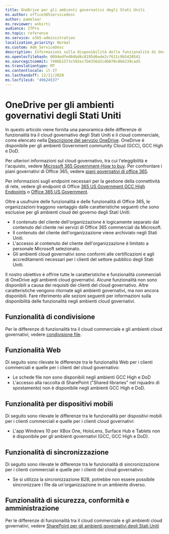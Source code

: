 ```yaml
---
title: OneDrive per gli ambienti governativi degli Stati Uniti
ms.author: office365servicedesc
author: pamelaar
ms.reviewer: ankirti
audience: ITPro
ms.topic: reference
ms.service: o365-administration
localization_priority: Normal
ms.custom: Adm_ServiceDesc
description: Informazioni sulla disponibilità delle funzionalità di OneDrive per i clienti del cloud governativo degli Stati Uniti.
ms.openlocfilehash: 0094edfed04bd6c8195d6ede2cf611c9b5420541
ms.sourcegitcommit: 7486b1573c592ec7b6356d2cdb070c866239cad5
ms.translationtype: MT
ms.contentlocale: it-IT
ms.lasthandoff: 12/11/2020
ms.locfileid: "49624537"
---
```

# <a name="onedrive-for-us-government-environments"></a>OneDrive per gli ambienti governativi degli Stati Uniti

In questo articolo viene fornita una panoramica delle differenze di funzionalità tra il cloud governativo degli Stati Uniti e il cloud commerciale, come elencato nella [Descrizione del servizio OneDrive](/office365/servicedescriptions/onedrive-for-business-service-description). OneDrive è disponibile per gli ambienti Government community Cloud (GCC), GCC High e DoD. 

Per ulteriori informazioni sul cloud governativo, tra cui l'eleggibilità e l'acquisto, vedere [Microsoft 365 Government-How to buy](/office365/servicedescriptions/office-365-platform-service-description/office-365-us-government/microsoft-365-government-how-to-buy). Per confrontare i piani governativi di Office 365, vedere [piani governativi di office 365](https://www.microsoft.com/microsoft-365/government/compare-office-365-government-plans?rtc=1#EligibilityRequirements).

Per informazioni sugli endpoint necessari per la gestione della connettività di rete, vedere gli endpoint di Office [365 US Government GCC High Endpoints](/office365/enterprise/office-365-u-s-government-gcc-high-endpoints#sharepoint-online-and-onedrive-for-business) o [Office 365 US Government](/office365/enterprise/office-365-u-s-government-dod-endpoints#sharepoint-online-and-onedrive-for-business).

Oltre a usufruire delle funzionalità e delle funzionalità di Office 365, le organizzazioni traggono vantaggio dalle caratteristiche seguenti che sono esclusive per gli ambienti cloud del governo degli Stati Uniti:

-   Il contenuto del cliente dell'organizzazione è logicamente separato dal contenuto del cliente nei servizi di Office 365 commerciali da Microsoft.
-   Il contenuto del cliente dell'organizzazione viene archiviato negli Stati Uniti.
-   L'accesso al contenuto del cliente dell'organizzazione è limitato a personale Microsoft selezionato.
-   Gli ambienti cloud governativi sono conformi alle certificazioni e agli accreditamenti necessari per i clienti del settore pubblico degli Stati Uniti.

Il nostro obiettivo è offrire tutte le caratteristiche e funzionalità commerciali di OneDrive agli ambienti cloud governativi. Alcune funzionalità non sono disponibili a causa dei requisiti dei clienti del cloud governativo. Altre caratteristiche vengono ritornate agli ambienti governativi, ma non ancora disponibili. Fare riferimento alle sezioni seguenti per informazioni sulla disponibilità delle funzionalità negli ambienti cloud governativi.

## <a name="sharing-features"></a>Funzionalità di condivisione

Per le differenze di funzionalità tra il cloud commerciale e gli ambienti cloud governativi, vedere [condivisione file](/office365/servicedescriptions/office-365-platform-service-description/office-365-us-government/gcc-high-and-dod#file-sharing).

## <a name="web-features"></a>Funzionalità Web

Di seguito sono rilevate le differenze tra le funzionalità Web per i clienti commerciali e quelle per i clienti del cloud governativo:

- Le schede file non sono disponibili negli ambienti GCC High e DoD
- L'accesso alla raccolta di SharePoint ("Shared libraries" nel riquadro di spostamento) non è disponibile negli ambienti GCC High e DoD.

## <a name="mobile-features"></a>Funzionalità per dispositivi mobili

Di seguito sono rilevate le differenze tra le funzionalità per dispositivi mobili per i clienti commerciali e quelle per i clienti cloud governativi:

- L'app Windows 10 per XBox One, HoloLens, Surface Hub e Tablets non è disponibile per gli ambienti governativi (GCC, GCC High e DoD).

## <a name="sync-features"></a>Funzionalità di sincronizzazione

Di seguito sono rilevate le differenze tra le funzionalità di sincronizzazione per i clienti commerciali e quelle per i clienti del cloud governativo:

- Se si utilizza la sincronizzazione B2B, potrebbe non essere possibile sincronizzare i file da un'organizzazione in un ambiente diverso.

## <a name="security-compliance-and-administration-features"></a>Funzionalità di sicurezza, conformità e amministrazione

Per le differenze di funzionalità tra il cloud commerciale e gli ambienti cloud governativi, vedere [SharePoint per gli ambienti governativi degli Stati Uniti](sharepoint.md)



